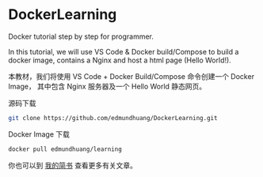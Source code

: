 # DockerLearning
Docker tutorial step by step for programmer.

In this tutorial, we will use VS Code & Docker build/Compose to build a docker image, contains a Nginx and host a html page (Hello World!).

本教材，我们将使用 VS Code + Docker Build/Compose 命令创建一个 Docker Image， 其中包含 Nginx 服务器及一个 Hello World 静态网页。

源码下载
``` bash
git clone https://github.com/edmundhuang/DockerLearning.git
```

Docker Image 下载
``` bash
docker pull edmundhuang/learning
```

你也可以到 [我的简书](https://www.jianshu.com/u/15de06e8d059) 查看更多有关文章。
